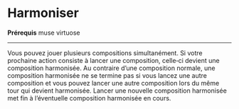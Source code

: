 # Harmoniser

<p><strong>Prérequis</strong> muse virtuose</p>
<hr>
<p>Vous pouvez jouer plusieurs compositions simultanément. Si votre prochaine action consiste à lancer une composition, celle‑ci devient une composition harmonisée. Au contraire d’une composition normale, une composition harmonisée ne se termine pas si vous lancez une autre composition et vous pouvez lancer une autre composition lors du même tour qui devient harmonisée. Lancer une nouvelle composition harmonisée met fin à l’éventuelle composition harmonisée en cours.</p>